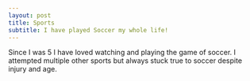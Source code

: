 ```yaml
---
layout: post
title: Sports
subtitle: I have played Soccer my whole life!
---
```



Since I was 5 I have loved watching and playing the game of soccer. I attempted multiple other sports but always stuck true to soccer despite injury and age. 
